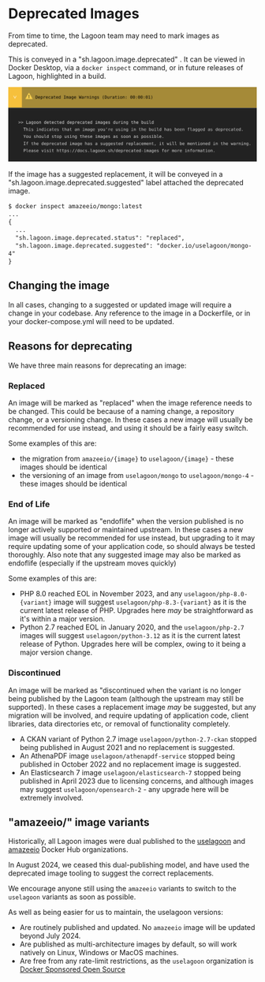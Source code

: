 # Deprecated Images

From time to time, the Lagoon team may need to mark images as deprecated.

This is conveyed in a "sh.lagoon.image.deprecated" . It can be viewed in Docker Desktop, via a `docker inspect` command, or in future releases of Lagoon, highlighted in a build.

![Deprecated Images in a build:](../images/deprecated-images-build.png)

If the image has a suggested replacement, it will be conveyed in a "sh.lagoon.image.deprecated.suggested" label attached the deprecated image.

```shell title="docker inspect output showing deprecated image"
$ docker inspect amazeeio/mongo:latest
...
{
  ...
  "sh.lagoon.image.deprecated.status": "replaced",
  "sh.lagoon.image.deprecated.suggested": "docker.io/uselagoon/mongo-4"
}
```

## Changing the image

In all cases, changing to a suggested or updated image will require a change in your codebase. Any reference to the image in a Dockerfile, or in your docker-compose.yml will need to be updated.

## Reasons for deprecating

We have three main reasons for deprecating an image:

### Replaced
An image will be marked as "replaced" when the image reference needs to be changed. This could be because of a naming change, a repository change, or a versioning change. In these cases a new image will usually be recommended for use instead, and using it should be a fairly easy switch.

Some examples of this are:

* the migration from `amazeeio/{image}` to `uselagoon/{image}` - these images should be identical
* the versioning of an image from `uselagoon/mongo` to `uselagoon/mongo-4` - these images should be identical

### End of Life
An image will be marked as "endoflife" when the version published is no longer actively supported or maintained upstream. In these cases a new image will usually be recommended for use instead, but upgrading to it may require updating some of your application code, so should always be tested thoroughly. Also note that any suggested image may also be marked as endoflife (especially if the upstream moves quickly)

Some examples of this are:

* PHP 8.0 reached EOL in November 2023, and any `uselagoon/php-8.0-{variant}` image will suggest `uselagoon/php-8.3-{variant}` as it is the current latest release of PHP. Upgrades here _may_ be straightforward as it's within a major version.
* Python 2.7 reached EOL in January 2020, and the `uselagoon/php-2.7` images will suggest `uselagoon/python-3.12` as it is the current latest release of Python. Upgrades here will be complex, owing to it being a major version change.

### Discontinued
An image will be marked as "discontinued when the variant is no longer being published by the Lagoon team (although the upstream may still be supported). In these cases a replacement image _may_ be suggested, but any migration will be involved, and require updating of application code, client libraries, data directories etc, or removal of functionality completely.

* A CKAN variant of Python 2.7 image `uselagoon/python-2.7-ckan` stopped being published in August 2021 and no replacement is suggested.
* An AthenaPDF image `uselagoon/athenapdf-service` stopped being published in October 2022 and no replacement image is suggested.
* An Elasticsearch 7 image `uselagoon/elasticsearch-7` stopped being published in April 2023 due to licensing concerns, and although images may suggest `uselagoon/opensearch-2` - any upgrade here will be extremely involved.


## "amazeeio/" image variants

Historically, all Lagoon images were dual published to the [uselagoon](https://hub.docker.com/u/uselagoon) and [amazeeio](https://hub.docker.com/u/amazeeio) Docker Hub organizations.

In August 2024, we ceased this dual-publishing model, and have used the deprecated image tooling to suggest the correct replacements.

We encourage anyone still using the `amazeeio` variants to switch to the `uselagoon` variants as soon as possible.

As well as being easier for us to maintain, the uselagoon versions:

* Are routinely published and updated. No `amazeeio` image will be updated beyond July 2024.
* Are published as multi-architecture images by default, so will work natively on Linux, Windows or MacOS machines.
* Are free from any rate-limit restrictions, as the `uselagoon` organization is [Docker Sponsored Open Source](https://docs.docker.com/trusted-content/dsos-program/)
